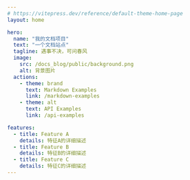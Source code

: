 ```yaml
---
# https://vitepress.dev/reference/default-theme-home-page
layout: home

hero:
  name: "我的文档项目"
  text: "一个文档站点"
  tagline: 遇事不决，可问春风
  image:
    src: /docs_blog/public/background.png
    alt: 背景图片
  actions:
    - theme: brand
      text: Markdown Examples
      link: /markdown-examples
    - theme: alt
      text: API Examples
      link: /api-examples

features:
  - title: Feature A
    details: 特征A的详细描述
  - title: Feature B
    details: 特征B的详细描述
  - title: Feature C
    details: 特征C的详细描述
---
```


